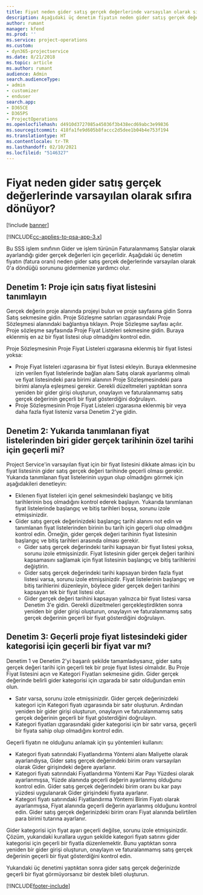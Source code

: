 ```yaml
---
title: Fiyat neden gider satış gerçek değerlerinde varsayılan olarak sıfıra dönüyor?
description: Aşağıdaki üç denetim fiyatın neden gider satış gerçek değerlerinde varsayılan olarak 0'a döndüğü sorununu gidermenize yardımcı olur.
author: rumant
manager: kfend
ms.prod: ''
ms.service: project-operations
ms.custom:
- dyn365-projectservice
ms.date: 8/21/2018
ms.topic: article
ms.author: rumant
audience: Admin
search.audienceType:
- admin
- customizer
- enduser
search.app:
- D365CE
- D365PS
- ProjectOperations
ms.openlocfilehash: d4910d3727085a45036f3b438ecd69abc3e99836
ms.sourcegitcommit: 418fa1fe9d605b8faccc2d5dee1b04b4e753f194
ms.translationtype: HT
ms.contentlocale: tr-TR
ms.lasthandoff: 02/10/2021
ms.locfileid: "5146327"
---
```

# <a name="why-is-the-price-defaulting-to-zero-on-expense-sales-actuals"></a>Fiyat neden gider satış gerçek değerlerinde varsayılan olarak sıfıra dönüyor?

[!include [banner](../includes/psa-now-project-operations.md)]

[!INCLUDE[cc-applies-to-psa-app-3.x](../includes/cc-applies-to-psa-app-3x.md)]

Bu SSS işlem sınıfının Gider ve işlem türünün Faturalanmamış Satışlar olarak ayarlandığı gider gerçek değerleri için geçerlidir. Aşağıdaki üç denetim fiyatın (fatura oranı) neden gider satış gerçek değerlerinde varsayılan olarak 0'a döndüğü sorununu gidermenize yardımcı olur.

## <a name="check-1-identify-the-sales-price-list-for-project"></a>Denetim 1: Proje için satış fiyat listesini tanımlayın

Gerçek değerin proje alanında projeyi bulun ve proje sayfasına gidin Sonra Satış sekmesine gidin. Proje Sözleşme satırları ızgarasındaki Proje Sözleşmesi alanındaki bağlantıya tıklayın. Proje Sözleşme sayfası açılır. Proje sözleşme sayfasında Proje Fiyat Listeleri sekmesine gidin. Buraya eklenmiş en az bir fiyat listesi olup olmadığını kontrol edin.

Proje Sözleşmesinin Proje Fiyat Listeleri ızgarasına eklenmiş bir fiyat listesi yoksa:

- Proje Fiyat listeleri ızgarasına bir fiyat listesi ekleyin. Buraya eklenmesine izin verilen fiyat listelerinde bağlan alanı Satış olarak ayarlanmış olmalı ve fiyat listesindeki para birimi alanının Proje Sözleşmesindeki para birimi alanıyla eşleşmesi gerekir. Gerekli düzeltmeleri yaptıktan sonra yeniden bir gider girişi oluşturun, onaylayın ve faturalanmamış satış gerçek değerinin geçerli bir fiyat gösterdiğini doğrulayın.
- Proje Sözleşmesinin Proje Fiyat Listeleri ızgarasına eklenmiş bir veya daha fazla fiyat listeniz varsa Denetim 2'ye gidin.

## <a name="check-2-are-any-of-the-price-lists-identified-above-valid-for-the-specific-date-of-the-expense-actual"></a>Denetim 2: Yukarıda tanımlanan fiyat listelerinden biri gider gerçek tarihinin özel tarihi için geçerli mi?

Project Service'in varsayılan fiyat için bir fiyat listesini dikkate alması için bu fiyat listesinin gider satış gerçek değeri tarihinde geçerli olması gerekir. Yukarıda tanımlanan fiyat listelerinin uygun olup olmadığını görmek için aşağıdakileri denetleyin:

- Eklenen fiyat listeleri için genel sekmesindeki başlangıç ve bitiş tarihlerinin boş olmadığını kontrol ederek başlayın. Yukarıda tanımlanan fiyat listelerinde başlangıç ve bitiş tarihleri boşsa, sorunu izole etmişsinizdir. 
- Gider satış gerçek değerinizdeki başlangıç tarihi alanını not edin ve tanımlanan fiyat listelerinden birinin bu tarih için geçerli olup olmadığını kontrol edin. Örneğin, gider gerçek değeri tarihinin fiyat listesinin başlangıç ve bitiş tarihleri arasında olması gerekir. 
    - Gider satış gerçek değerindeki tarihi kapsayan bir fiyat listesi yoksa, sorunu izole etmişsinizdir. Fiyat listesinin gider gerçek değeri tarihini kapsamasını sağlamak için fiyat listesinin başlangıç ve bitiş tarihlerini değiştirin. 
    - Gider satış gerçek değerindeki tarihi kapsayan birden fazla fiyat listesi varsa, sorunu izole etmişsinizdir. Fiyat listelerinin başlangıç ve bitiş tarihlerini düzenleyin, böylece gider gerçek değeri tarihini kapsayan tek bir fiyat listesi olur. 
    - Gider gerçek değeri tarihini kapsayan yalnızca bir fiyat listesi varsa Denetim 3'e gidin.
Gerekli düzeltmeleri gerçekleştirdikten sonra yeniden bir gider girişi oluşturun, onaylayın ve faturalanmamış satış gerçek değerinin geçerli bir fiyat gösterdiğini doğrulayın.

## <a name="check-3-is-there-a-valid-price-for-the-expense-category-in-the-applicable-project-price-list"></a>Denetim 3: Geçerli proje fiyat listesindeki gider kategorisi için geçerli bir fiyat var mı? 

Denetim 1 ve Denetim 2'yi başarılı şekilde tamamladıysanız, gider satış gerçek değeri tarihi için geçerli tek bir proje fiyat listesi olmalıdır. Bu Proje Fiyat listesini açın ve Kategori Fiyatları sekmesine gidin. Gider gerçek değerinde belirli gider kategorisi için ızgarada bir satır olduğundan emin olun.
 
- Satır varsa, sorunu izole etmişsinizdir. Gider gerçek değerinizdeki kategori için Kategori fiyatı ızgarasında bir satır oluşturun. Ardından yeniden bir gider girişi oluşturun, onaylayın ve faturalanmamış satış gerçek değerinin geçerli bir fiyat gösterdiğini doğrulayın. 
- Kategori fiyatları ızgarasındaki gider kategorisi için bir satır varsa, geçerli bir fiyata sahip olup olmadığını kontrol edin.

Geçerli fiyatın ne olduğunu anlamak için şu yöntemleri kullanın:

- Kategori fiyatı satırındaki Fiyatlandırma Yöntemi alanı Maliyette olarak ayarlandıysa, Gider satış gerçek değerindeki birim oranı varsayılan olarak Gider girişindeki değere ayarlanır.
- Kategori fiyatı satırındaki Fiyatlandırma Yöntemi Kar Payı Yüzdesi olarak ayarlanmışsa, Yüzde alanında geçerli değerin ayarlanmış olduğunu kontrol edin. Gider satış gerçek değerindeki birim oranı bu kar payı yüzdesi uygulanarak Gider girişindeki fiyata ayarlanır.
- Kategori fiyatı satırındaki Fiyatlandırma Yöntemi Birim Fiyatı olarak ayarlanmışsa, Fiyat alanında geçerli değerin ayarlanmış olduğunu kontrol edin. Gider satış gerçek değerinizdeki birim oranı Fiyat alanında belirtilen para birimi tutarına ayarlanır.

Gider kategorisi için fiyat ayarı geçerli değilse, sorunu izole etmişsinizdir. Çözüm, yukarıdaki kurallara uygun şekilde kategori fiyatı satırını gider kategorisi için geçerli bir fiyatla düzenlemektir. Bunu yaptıktan sonra yeniden bir gider girişi oluşturun, onaylayın ve faturalanmamış satış gerçek değerinin geçerli bir fiyat gösterdiğini kontrol edin.

Yukarıdaki üç denetimi yaptıktan sonra gider satış gerçek değerinizde geçerli bir fiyat görmüyorsanız bir destek bileti oluşturun.




[!INCLUDE[footer-include](../includes/footer-banner.md)]